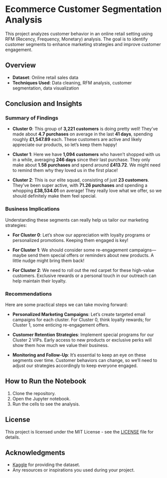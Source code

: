 # Ecommerce Customer Segmentation Analysis

This project analyzes customer behavior in an online retail setting using RFM (Recency, Frequency, Monetary) analysis. The goal is to identify customer segments to enhance marketing strategies and improve customer engagement.

## Overview
- **Dataset**: Online retail sales data
- **Techniques Used**: Data cleaning, RFM analysis, customer segmentation, data visualization

## Conclusion and Insights

### Summary of Findings

- **Cluster 0**: This group of **3,221 customers** is doing pretty well! They’ve made about **4.7 purchases** on average in the last **41 days**, spending roughly **£1,547.89** each. These customers are active and likely appreciate our products, so let’s keep them happy!

- **Cluster 1**: Here we have **1,094 customers** who haven’t shopped with us in a while, averaging **246 days** since their last purchase. They only make about **1.58 purchases** and spend around **£413.72**. We might need to remind them why they loved us in the first place!

- **Cluster 2**: This is our elite squad, consisting of just **23 customers**. They’ve been super active, with **71.26 purchases** and spending a whopping **£38,534.01** on average! They really love what we offer, so we should definitely make them feel special.

### Business Implications

Understanding these segments can really help us tailor our marketing strategies:

- **For Cluster 0**: Let’s show our appreciation with loyalty programs or personalized promotions. Keeping them engaged is key!

- **For Cluster 1**: We should consider some re-engagement campaigns—maybe send them special offers or reminders about new products. A little nudge might bring them back!

- **For Cluster 2**: We need to roll out the red carpet for these high-value customers. Exclusive rewards or a personal touch in our outreach can help maintain their loyalty.

### Recommendations

Here are some practical steps we can take moving forward:

- **Personalized Marketing Campaigns**: Let’s create targeted email campaigns for each cluster. For Cluster 0, think loyalty rewards; for Cluster 1, some enticing re-engagement offers.

- **Customer Retention Strategies**: Implement special programs for our Cluster 2 VIPs. Early access to new products or exclusive perks will show them how much we value their business.

- **Monitoring and Follow-Up**: It’s essential to keep an eye on these segments over time. Customer behaviors can change, so we’ll need to adjust our strategies accordingly to keep everyone engaged.

## How to Run the Notebook

1. Clone the repository.
2. Open the Jupyter notebook.
3. Run the cells to see the analysis.

## License
This project is licensed under the MIT License - see the [LICENSE](LICENSE) file for details.

## Acknowledgments
- [Kaggle](https://www.kaggle.com/) for providing the dataset.
- Any resources or inspirations you used during your project.

